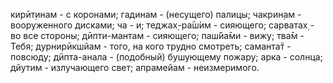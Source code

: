кирӣт̣инам - с коронами; гадинам - (несущего) палицы; чакрин̣ам - вооруженного дисками; ча - и; теджах̣-ра̄ш́им - сияющего; сарватах̣ - во все стороны; дӣпти-мантам - сияющего; паш́йа̄ми - вижу; тва̄м - Тебя; дурнирӣкшйам - того, на кого трудно смотреть; саманта̄т - повсюду; дӣпта-анала - (подобный) бушующему пожару; арка - солнца; дйутим - излучающего свет; апрамейам - неизмеримого.